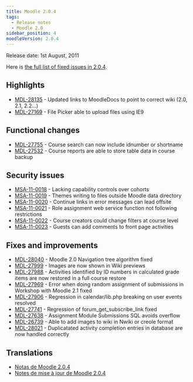 ```yaml
---
title: Moodle 2.0.4
tags:
  - Release notes
  - Moodle 2.0
sidebar_position: 4
moodleVersion: 2.0.4
---
```

Release date: 1st August, 2011

Here is [the full list of fixed issues in 2.0.4](http://moodle.atlassian.net/secure/IssueNavigator!executeAdvanced.jspa?jqlQuery=project+%3D+mdl+and+resolution+%3D+fixed+AND+fixVersion+in+%28%222.0.4%22%29).

## Highlights

- [MDL-28135](https://moodle.atlassian.net/browse/MDL-28135) - Updated links to MoodleDocs to point to correct wiki (2.0, 2.1, 2.2...)
- [MDL-27169](https://moodle.atlassian.net/browse/MDL-27169) - File Picker able to upload files using IE9

## Functional changes

- [MDL-27755](https://moodle.atlassian.net/browse/MDL-27755) - Course search can now include idnumber or shortname
- [MDL-27532](https://moodle.atlassian.net/browse/MDL-27532) - Course reports are able to store table data in course backup

## Security issues

- [MSA-11-0018](http://moodle.org/mod/forum/discuss.php?d=182735) - Lacking capability controls over cohorts
- [MSA-11-0019](http://moodle.org/mod/forum/discuss.php?d=182736) - Themes writing to files outside Moodle data directory
- [MSA-11-0020](http://moodle.org/mod/forum/discuss.php?d=182737) - Continue links in error messages can lead offsite
- [MSA-11-0021](http://moodle.org/mod/forum/discuss.php?d=182738) - Role assignment web service function not following restrictions
- [MSA-11-0022](http://moodle.org/mod/forum/discuss.php?d=182739) - Course creators could change filters at course level
- [MSA-11-0023](http://moodle.org/mod/forum/discuss.php?d=182740) - Guests can add comments to front page activities

## Fixes and improvements

- [MDL-28040](https://moodle.atlassian.net/browse/MDL-28040) - Moodle 2.0 Navigation tree algorithm fixed
- [MDL-27999](https://moodle.atlassian.net/browse/MDL-27999) - Images are now shown in Wiki previews
- [MDL-27988](https://moodle.atlassian.net/browse/MDL-27988) - Activities identified by ID numbers in calculated grade items are now restored in a full course restore
- [MDL-27969](https://moodle.atlassian.net/browse/MDL-27969) - Error when doing random assignment of submissions in Workshop with Moodle 2.1 fixed
- [MDL-27906](https://moodle.atlassian.net/browse/MDL-27906) - Regression in calendar/lib.php breaking on user events resolved
- [MDL-27741](https://moodle.atlassian.net/browse/MDL-27741) - Regression of forum_get_subscribe_link fixed
- [MDL-27638](https://moodle.atlassian.net/browse/MDL-27638) - Assignment Module Submissions SQL avoids overflow
- [MDL-26739](https://moodle.atlassian.net/browse/MDL-26739) - Able to add images to wiki in Nwiki or creole format
- [MDL-28021](https://moodle.atlassian.net/browse/MDL-28021) - Duplicatated activity completion entries in database are now handled correctly

## Translations

- [Notas de Moodle 2.0.4](https://docs.moodle.org/es/Notas_de_Moodle_2.0.4)
- [Notes de mise à jour de Moodle 2.0.4](https://docs.moodle.org/fr/Notes_de_mise_à_jour_de_Moodle_2.0.4)
